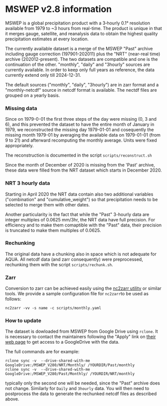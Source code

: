 # MSWEP v2.8 information

MSWEP is a global precipitation product with a 3‑hourly 0.1° resolution available from 1979 to ~3 hours from real-time. 
The product is unique in that it merges gauge, satellite, and reanalysis data to obtain the highest quality precipitation estimates at every location.

The currently available dataset is a merge of the MSWEP "Past" archive including gauge correction (197901-202011) plus
the "NRT" (near-real time) archive (202012-present). The two datasets are compatible and one is the continuation 
of the other. "monthly", "daily" and "3hourly" sources are currently available. 
In order to keep only full years as reference, the data currently extend only till 2024-12-31.

The default sources ("monthly", "daily", "3hourly") are in zarr format and a "monthly-netcdf" source in netcdf format is available.
The nectdf files are grouped on a yearly basis.

### Missing data

Since on 1979-0-01 the first three steps of the day were missing (0, 3 and 6), and this prevented the dataset to have the entire month of January in 1979, we reconstructed the missing day 1979-01-01 and cosequently the missing month 1979-01 by averaging the available data on 1979-01-01 (from 9 to 21) and afterward recomputing the monthly average. Units were fixed appropriately.

The reconstruction is documented in the script `scripts/reconstruct.sh`

Since the month of December of 2020 is missing from the 'Past' archive, these data were filled from the NRT dataset which starts in December 2020.

### NRT 3 hourly data

Starting in April 2020 the NRT data contain also two additional variables ("combination" and "cumulative_weight") so that precipitation needs to be selected to merge them with other dates. 

Another particularity is the fact that while the "Past" 3-hourly data are integer multiples of 0.0625 mm/3hr, the NRT data have full precision. For efficiency and to make them comaptible with the "Past" data, their precision is truncated to make them multiples of 0.0625.

### Rechunking

The original data have a chunking also in space which is not adequate for AQUA. All netcdf data (and zarr consequently) were preprocessed, rechunking them with the script `scripts/rechunk.sh`.


### Zarr

Conversion to zarr can be achieved easily using the [nc2zarr utility](https://github.com/bcdev/nc2zarr) or similar tools.
We provide a sample configuration file for `nc2zarr`to be used as follows:

````
nc2zarr -vv -s name -c scripts/monthly.yaml
````

### How to update

The dataset is dowloaded from MSWEP from Google Drive using `rclone`.
It is necessary to contact the maintainers following the "Apply" link on [their web page](https://www.gloh2o.org/mswep/) to
get access to a GoogleDrive with the data.

The full commands are for example:
````
rclone sync -v  --drive-shared-with-me GoogleDrive:/MSWEP_V280/NRT/Monthly/ /YOURDIR/Past/monthly
rclone sync -v  --drive-shared-with-me GoogleDrive:/MSWEP_V280/Past/Monthly/ /YOURDIR/NRT/monthly
````
typically only the second one will be needed, since the "Past" archive does not change. Similarly for `Daily` and `3hourly` data.
You will then need to postprocess the data to generate the rechunked netcdf files as described above.





